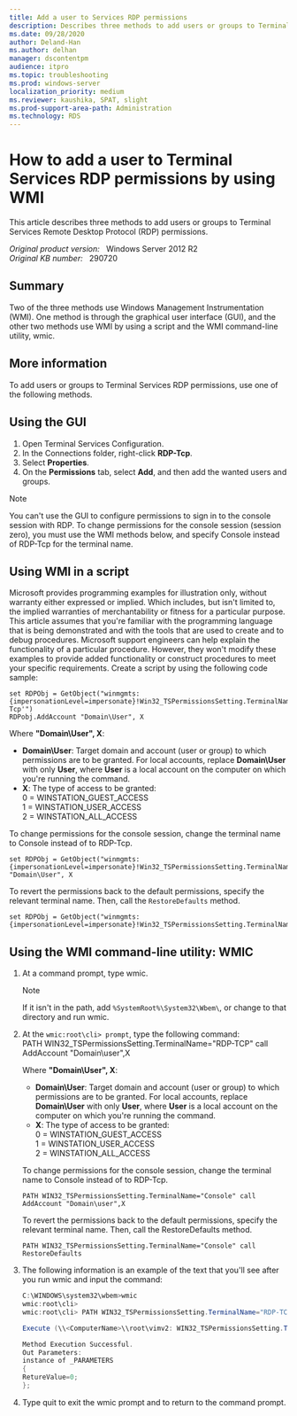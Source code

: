 ```yaml
---
title: Add a user to Services RDP permissions
description: Describes three methods to add users or groups to Terminal Services Remote Desktop Protocol (RDP) permissions.
ms.date: 09/28/2020
author: Deland-Han 
ms.author: delhan
manager: dscontentpm
audience: itpro
ms.topic: troubleshooting
ms.prod: windows-server
localization_priority: medium
ms.reviewer: kaushika, SPAT, slight
ms.prod-support-area-path: Administration
ms.technology: RDS
---
```

# How to add a user to Terminal Services RDP permissions by using WMI

This article describes three methods to add users or groups to Terminal Services Remote Desktop Protocol (RDP) permissions.

_Original product version:_ &nbsp; Windows Server 2012 R2  
_Original KB number:_ &nbsp; 290720

## Summary

Two of the three methods use Windows Management Instrumentation (WMI). One method is through the graphical user interface (GUI), and the other two methods use WMI by using a script and the WMI command-line utility, wmic.

## More information

To add users or groups to Terminal Services RDP permissions, use one of the following methods.

## Using the GUI

1. Open Terminal Services Configuration.
2. In the Connections folder, right-click **RDP-Tcp**.
3. Select **Properties**.
4. On the **Permissions** tab, select **Add**, and then add the wanted users and groups.

> [!NOTE]
> You can't use the GUI to configure permissions to sign in to the console session with RDP. To change permissions for the console session (session zero), you must use the WMI methods below, and specify Console instead of RDP-Tcp for the terminal name.

## Using WMI in a script

Microsoft provides programming examples for illustration only, without warranty either expressed or implied. Which includes, but isn't limited to, the implied warranties of merchantability or fitness for a particular purpose. This article assumes that you're familiar with the programming language that is being demonstrated and with the tools that are used to create and to debug procedures. Microsoft support engineers can help explain the functionality of a particular procedure. However, they won't modify these examples to provide added functionality or construct procedures to meet your specific requirements. Create a script by using the following code sample:

```console
set RDPObj = GetObject("winmgmts:{impersonationLevel=impersonate}!Win32_TSPermissionsSetting.TerminalName='RDP-Tcp'")
RDPobj.AddAccount "Domain\User", X
```

Where **"Domain\User", X**:

- **Domain\User**: Target domain and account (user or group) to which permissions are to be granted. For local accounts, replace **Domain\User** with only **User**, where **User** is a local account on the computer on which you're running the command.
- **X**: The type of access to be granted:  
    0 = WINSTATION_GUEST_ACCESS  
    1 = WINSTATION_USER_ACCESS  
    2 = WINSTATION_ALL_ACCESS

To change permissions for the console session, change the terminal name to Console instead of to RDP-Tcp.

```console
set RDPObj = GetObject("winmgmts:{impersonationLevel=impersonate}!Win32_TSPermissionsSetting.TerminalName='Console'")RDPobj.AddAccount "Domain\User", X
```

To revert the permissions back to the default permissions, specify the relevant terminal name. Then, call the `RestoreDefaults` method.

```console
set RDPObj = GetObject("winmgmts:{impersonationLevel=impersonate}!Win32_TSPermissionsSetting.TerminalName='Console'")RDPobj.RestoreDefaults
```

## Using the WMI command-line utility: WMIC

1. At a command prompt, type wmic.
    > [!NOTE]
    > If it isn't in the path, add `%SystemRoot%\System32\Wbem\`, or change to that directory and run wmic.
2. At the `wmic:root\cli> prompt`, type the following command:  
   PATH WIN32_TSPermissionsSetting.TerminalName="RDP-TCP" call AddAccount "Domain\user",X

   Where **"Domain\User", X**:
    - **Domain\User**: Target domain and account (user or group) to which permissions are to be granted. For local accounts, replace **Domain\User** with only **User**, where **User** is a local account on the computer on which you're running the command.
    - **X**: The type of access to be granted:  
        0 = WINSTATION_GUEST_ACCESS  
        1 = WINSTATION_USER_ACCESS  
        2 = WINSTATION_ALL_ACCESS

    To change permissions for the console session, change the terminal name to Console instead of to RDP-Tcp.

    ```console
    PATH WIN32_TSPermissionsSetting.TerminalName="Console" call AddAccount "Domain\user",X
    ```

    To revert the permissions back to the default permissions, specify the relevant terminal name. Then, call the RestoreDefaults method.

    ```console
    PATH WIN32_TSPermissionsSetting.TerminalName="Console" call RestoreDefaults
    ```

3. The following information is an example of the text that you'll see after you run wmic and input the command:

    ```csharp
    C:\WINDOWS\system32\wbem>wmic
    wmic:root\cli>
    wmic:root\cli> PATH WIN32_TSPermissionsSetting.TerminalName="RDP-TCP" call AddAccount "Domain\User", 2

    Execute (\\<ComputerName>\\root\vimv2: WIN32_TSPermissionsSetting.TerminalName="RDP-TCP")->AddAccount() (Y/N/?)

    Method Execution Successful.
    Out Parameters:
    instance of _PARAMETERS
    {
    RetureValue=0;
    };
    ```

4. Type quit to exit the wmic prompt and to return to the command prompt.
